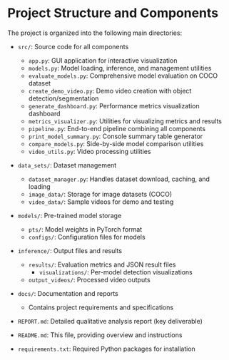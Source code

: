 # Project Structure and Components
The project is organized into the following main directories:

- `src/`: Source code for all components
  - `app.py`: GUI application for interactive visualization
  - `models.py`: Model loading, inference, and management utilities
  - `evaluate_models.py`: Comprehensive model evaluation on COCO dataset
  - `create_demo_video.py`: Demo video creation with object detection/segmentation
  - `generate_dashboard.py`: Performance metrics visualization dashboard
  - `metrics_visualizer.py`: Utilities for visualizing metrics and results
  - `pipeline.py`: End-to-end pipeline combining all components
  - `print_model_summary.py`: Console summary table generator
  - `compare_models.py`: Side-by-side model comparison utilities
  - `video_utils.py`: Video processing utilities

- `data_sets/`: Dataset management
  - `dataset_manager.py`: Handles dataset download, caching, and loading
  - `image_data/`: Storage for image datasets (COCO)
  - `video_data/`: Sample videos for demo and testing

- `models/`: Pre-trained model storage
  - `pts/`: Model weights in PyTorch format
  - `configs/`: Configuration files for models

- `inference/`: Output files and results
  - `results/`: Evaluation metrics and JSON result files
    - `visualizations/`: Per-model detection visualizations
  - `output_videos/`: Processed video outputs

- `docs/`: Documentation and reports
  - Contains project requirements and specifications

- `REPORT.md`: Detailed qualitative analysis report (key deliverable)
- `README.md`: This file, providing overview and instructions
- `requirements.txt`: Required Python packages for installation
